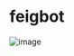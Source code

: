 # feigbot

![image](https://user-images.githubusercontent.com/25322338/230421637-39118fae-fecc-4a67-80ec-611935940f28.png)
